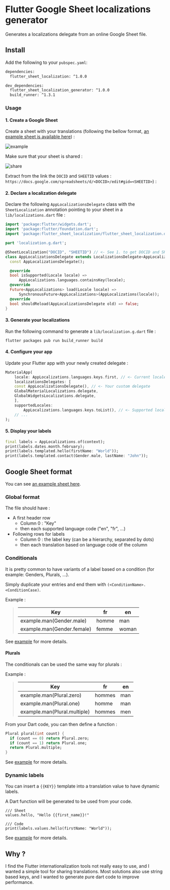 # Flutter Google Sheet localizations generator

Generates a localizations delegate from an online Google Sheet file.

## Install

Add the following to your `pubspec.yaml`:

```sh
dependencies:
  flutter_sheet_localization: ^1.0.0

dev_dependencies:
  flutter_sheet_localization_generator: ^1.0.0
  build_runner: ^1.3.1
```

### Usage

#### 1. Create a Google Sheet

Create a sheet with your translations (following the bellow format, [an example sheet is available here](https://docs.google.com/spreadsheets/d/1AcjI1BjmQpjlnPUZ7aVLbrnVR98xtATnSjU4CExM9fs/edit#gid=0)) :

![example](https://github.com/aloisdeniel/flutter_sheet_localization/raw/master/flutter_sheet_localization_generator/example.png)

Make sure that your sheet is shared :

![share](https://github.com/aloisdeniel/flutter_sheet_localization/raw/master/flutter_sheet_localization_generator/share.png)

Extract from the link the `DOCID` and `SHEETID` values : `https://docs.google.com/spreadsheets/d/<DOCID>/edit#gid=<SHEETID>`) :

#### 2. Declare a localization delegate

Declare the following `AppLocalizationsDelegate` class with the `SheetLocalization` annotation pointing to your sheet in a `lib/localizations.dart` file :

```dart
import 'package:flutter/widgets.dart';
import 'package:flutter/foundation.dart';
import 'package:flutter_sheet_localization/flutter_sheet_localization.dart';

part 'localization.g.dart';

@SheetLocalization("DOCID", "SHEETID") // <- See 1. to get DOCID and SHEETID
class AppLocalizationsDelegate extends LocalizationsDelegate<AppLocalizations> {
  const AppLocalizationsDelegate();

  @override
  bool isSupported(Locale locale) =>
      AppLocalizations.languages.containsKey(locale);
  @override
  Future<AppLocalizations> load(Locale locale) =>
      SynchronousFuture<AppLocalizations>(AppLocalizations(locale));
  @override
  bool shouldReload(AppLocalizationsDelegate old) => false;
}
```

#### 3. Generate your localizations

Run the following command to generate a `lib/localization.g.dart` file :

```
flutter packages pub run build_runner build
```

#### 4. Configure your app

Update your Flutter app with your newly created delegate :

```dart
MaterialApp(
    locale: AppLocalizations.languages.keys.first, // <- Current locale
    localizationsDelegates: [
    const AppLocalizationsDelegate(), // <- Your custom delegate
    GlobalMaterialLocalizations.delegate,
    GlobalWidgetsLocalizations.delegate,
    ],
    supportedLocales:
        AppLocalizations.languages.keys.toList(), // <- Supported locales
    // ...
);
```

#### 5. Display your labels

```dart
final labels = AppLocalizations.of(context);
print(labels.dates.month.february);
print(labels.templated.hello(firstName: "World"));
print(labels.templated.contact(Gender.male, lastName: "John"));
```

## Google Sheet format

You can see [an example sheet here](https://docs.google.com/spreadsheets/d/1AcjI1BjmQpjlnPUZ7aVLbrnVR98xtATnSjU4CExM9fs/edit#gid=0).

### Global format

The file should have :

* A first header row
  * Column 0 : "Key"
  * then each supported language code ("en", "fr", ...)
* Following rows for labels
  * Column 0 : the label key (can be a hierarchy, separated by dots)
  * then each translation based on language code of the column


### Conditionals

It is pretty common to have variants of a label based on a condition (for example: Genders, Plurals, ...).

Simply duplicate your entries and end them with `(<ConditionName>.<ConditionCase)`.


Example :

> | Key | fr | en |
> | --- | --- | --- |
> | example.man(Gender.male) | homme | man |
> | example.man(Gender.female) | femme | woman |

See [example](flutter_sheet_localization_generator/example) for more details.

#### Plurals

The conditionals can be used the same way for plurals :

Example :

> | Key | fr | en |
> | --- | --- | --- |
> | example.man(Plural.zero) | hommes |	man |
> | example.man(Plural.one) | homme | man |
> | example.man(Plural.multiple) | hommes | men |

From your Dart code, you can then define a function :

```dart
Plural plural(int count) {
  if (count == 0) return Plural.zero;
  if (count == 1) return Plural.one;
  return Plural.multiple;
}
```

See [example](flutter_sheet_localization_generator/example) for more details.

### Dynamic labels

You can insert a `{{KEY}}` template into a translation value to have dynamic labels.

A Dart function will be generated to be used from your code.

```
/// Sheet
values.hello, "Hello {{first_name}}!"

/// Code
print(labels.values.hello(firstName: "World"));
```

See [example](flutter_sheet_localization_generator/example) for more details.

## Why ?

I find the Flutter internationalization tools not really easy to use, and I wanted a simple tool for sharing translations. Most solutions also use string based keys, and I wanted to generate pure dart code to improve performance.
